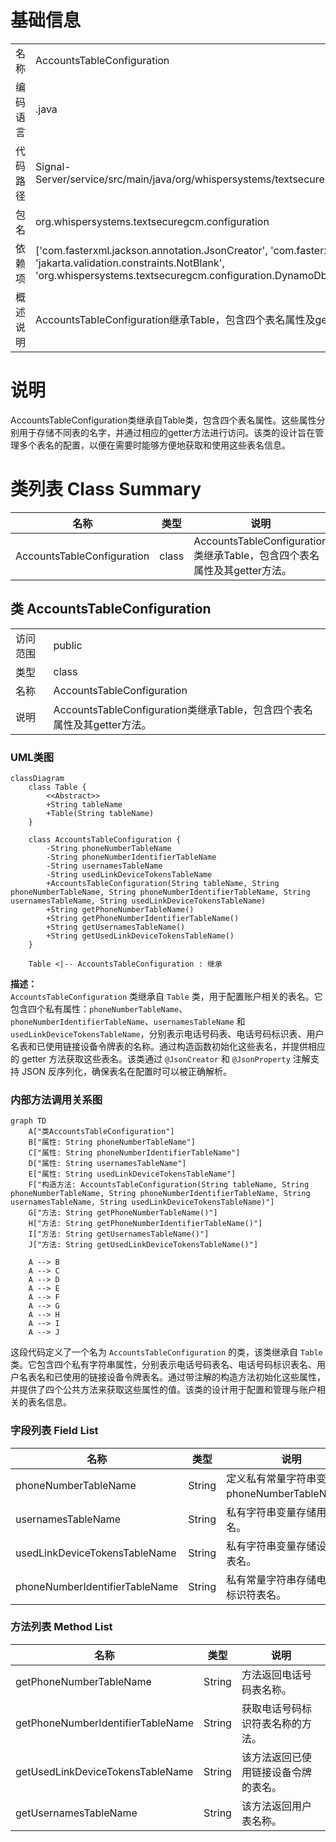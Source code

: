 # 基础信息

|      |      |
|------|------|
| 名称 | AccountsTableConfiguration |
| 编码语言 | .java |
| 代码路径 | Signal-Server/service/src/main/java/org/whispersystems/textsecuregcm/configuration/AccountsTableConfiguration.java |
| 包名 | org.whispersystems.textsecuregcm.configuration |
| 依赖项 | ['com.fasterxml.jackson.annotation.JsonCreator', 'com.fasterxml.jackson.annotation.JsonProperty', 'jakarta.validation.constraints.NotBlank', 'org.whispersystems.textsecuregcm.configuration.DynamoDbTables.Table'] |
| 概述说明 | AccountsTableConfiguration继承Table，包含四个表名属性及getter方法。 |

# 说明

AccountsTableConfiguration类继承自Table类，包含四个表名属性。这些属性分别用于存储不同表的名字，并通过相应的getter方法进行访问。该类的设计旨在管理多个表名的配置，以便在需要时能够方便地获取和使用这些表名信息。

# 类列表 Class Summary

| 名称   | 类型  | 说明 |
|-------|------|-------------|
| AccountsTableConfiguration | class | AccountsTableConfiguration类继承Table，包含四个表名属性及其getter方法。 |



## 类 AccountsTableConfiguration

|      |      |
|------|------|
| 访问范围 | public |
| 类型 | class |
| 名称 | AccountsTableConfiguration |
| 说明 | AccountsTableConfiguration类继承Table，包含四个表名属性及其getter方法。 |


### UML类图

```mermaid
classDiagram
    class Table {
        <<Abstract>>
        +String tableName
        +Table(String tableName)
    }

    class AccountsTableConfiguration {
        -String phoneNumberTableName
        -String phoneNumberIdentifierTableName
        -String usernamesTableName
        -String usedLinkDeviceTokensTableName
        +AccountsTableConfiguration(String tableName, String phoneNumberTableName, String phoneNumberIdentifierTableName, String usernamesTableName, String usedLinkDeviceTokensTableName)
        +String getPhoneNumberTableName()
        +String getPhoneNumberIdentifierTableName()
        +String getUsernamesTableName()
        +String getUsedLinkDeviceTokensTableName()
    }

    Table <|-- AccountsTableConfiguration : 继承
```

**描述：**  
`AccountsTableConfiguration` 类继承自 `Table` 类，用于配置账户相关的表名。它包含四个私有属性：`phoneNumberTableName`、`phoneNumberIdentifierTableName`、`usernamesTableName` 和 `usedLinkDeviceTokensTableName`，分别表示电话号码表、电话号码标识表、用户名表和已使用链接设备令牌表的名称。通过构造函数初始化这些表名，并提供相应的 getter 方法获取这些表名。该类通过 `@JsonCreator` 和 `@JsonProperty` 注解支持 JSON 反序列化，确保表名在配置时可以被正确解析。


### 内部方法调用关系图

```mermaid
graph TD
    A["类AccountsTableConfiguration"]
    B["属性: String phoneNumberTableName"]
    C["属性: String phoneNumberIdentifierTableName"]
    D["属性: String usernamesTableName"]
    E["属性: String usedLinkDeviceTokensTableName"]
    F["构造方法: AccountsTableConfiguration(String tableName, String phoneNumberTableName, String phoneNumberIdentifierTableName, String usernamesTableName, String usedLinkDeviceTokensTableName)"]
    G["方法: String getPhoneNumberTableName()"]
    H["方法: String getPhoneNumberIdentifierTableName()"]
    I["方法: String getUsernamesTableName()"]
    J["方法: String getUsedLinkDeviceTokensTableName()"]

    A --> B
    A --> C
    A --> D
    A --> E
    A --> F
    A --> G
    A --> H
    A --> I
    A --> J
```

这段代码定义了一个名为 `AccountsTableConfiguration` 的类，该类继承自 `Table` 类。它包含四个私有字符串属性，分别表示电话号码表名、电话号码标识表名、用户名表名和已使用的链接设备令牌表名。通过带注解的构造方法初始化这些属性，并提供了四个公共方法来获取这些属性的值。该类的设计用于配置和管理与账户相关的表名信息。

### 字段列表 Field List

| 名称  | 类型  | 说明 |
|-------|-------|------|
| phoneNumberTableName | String | 定义私有常量字符串变量phoneNumberTableName。 |
| usernamesTableName | String | 私有字符串变量存储用户名表名。 |
| usedLinkDeviceTokensTableName | String | 私有字符串变量存储设备令牌表名。 |
| phoneNumberIdentifierTableName | String | 私有常量字符串存储电话号码标识符表名。 |

### 方法列表 Method List

| 名称  | 类型  | 说明 |
|-------|-------|------|
| getPhoneNumberTableName | String | 方法返回电话号码表名称。 |
| getPhoneNumberIdentifierTableName | String | 获取电话号码标识符表名称的方法。 |
| getUsedLinkDeviceTokensTableName | String | 该方法返回已使用链接设备令牌的表名。 |
| getUsernamesTableName | String | 该方法返回用户表名称。 |




